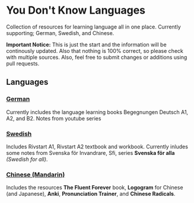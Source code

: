# You Don't Know Languages

Collection of resources for learning language all in one place. Currently supporting; German, Swedish, and Chinese. 

**Important Notice:** This is just the start and the information will be continously updated. Also that nothing is 100% correct, so please check with multiple sources. Also, feel free to submit changes or additions using pull requests.

## Languages

### [German](./german/README.md)

Currently includes the language learning books Begegnungen Deutsch A1, A2, and B2. Notes from youtube series

### [Swedish](./swedish/README.md)

Includes Rivstart A1, Rivstart A2 textbook and workbook. Currently inludes some notes from Svenska för Invandrare, Sfi, series **Svenska för alla** _(Swedish for all)_. 

### [Chinese (Mandarin)](./chinese/README.md)

Includes the resources **The Fluent Forever** book, **Logogram** for Chinese (and Japanese), **Anki**, **Pronunciation Trainer**, and **Chinese Radicals**.
